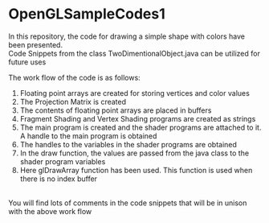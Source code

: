# OpenGLSampleCodes1
In this repository, the code for drawing a simple shape with colors have been presented.<br>
Code Snippets from the class TwoDimentionalObject.java can be utilized for future uses

The work flow of the code is as follows:
<ol>
<li>Floating point arrays are created for storing vertices and color values</li>
<li>The Projection Matrix is created</li>
<li>The contents of floating point arrays are placed in buffers</li>
<li>Fragment Shading and Vertex Shading programs are created as strings</li>
<li>The main program is created and the shader programs are attached to it. A handle to the main program is obtained</li>
<li>The handles to the variables in the shader programs are obtained</li>
<li>In the draw function, the values are passed from the java class to the shader program variables</li>
<li>Here glDrawArray function has been used. This function is used when there is no index buffer</li>
</ol>

<br>
You will find lots of comments in the code snippets that will be in unison with the above work flow

